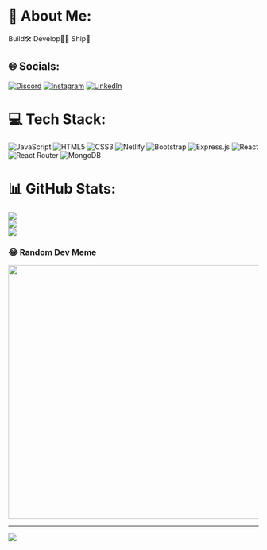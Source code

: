 # 💫 About Me:
Build🛠️ Develop🧑‍💻 Ship🚢


## 🌐 Socials:
[![Discord](https://img.shields.io/badge/Discord-%237289DA.svg?logo=discord&logoColor=white)](https://discord.gg/ZFajkvuzXb) [![Instagram](https://img.shields.io/badge/Instagram-%23E4405F.svg?logo=Instagram&logoColor=white)](https://instagram.com/ro_sh__an) [![LinkedIn](https://img.shields.io/badge/LinkedIn-%230077B5.svg?logo=linkedin&logoColor=white)](https://linkedin.com/in/roshan-k-468288231) 

# 💻 Tech Stack:
![JavaScript](https://img.shields.io/badge/javascript-%23323330.svg?style=for-the-badge&logo=javascript&logoColor=%23F7DF1E) ![HTML5](https://img.shields.io/badge/html5-%23E34F26.svg?style=for-the-badge&logo=html5&logoColor=white) ![CSS3](https://img.shields.io/badge/css3-%231572B6.svg?style=for-the-badge&logo=css3&logoColor=white) ![Netlify](https://img.shields.io/badge/netlify-%23000000.svg?style=for-the-badge&logo=netlify&logoColor=#00C7B7) ![Bootstrap](https://img.shields.io/badge/bootstrap-%23563D7C.svg?style=for-the-badge&logo=bootstrap&logoColor=white) ![Express.js](https://img.shields.io/badge/express.js-%23404d59.svg?style=for-the-badge&logo=express&logoColor=%2361DAFB) ![React](https://img.shields.io/badge/react-%2320232a.svg?style=for-the-badge&logo=react&logoColor=%2361DAFB) ![React Router](https://img.shields.io/badge/React_Router-CA4245?style=for-the-badge&logo=react-router&logoColor=white) ![MongoDB](https://img.shields.io/badge/MongoDB-%234ea94b.svg?style=for-the-badge&logo=mongodb&logoColor=white)
# 📊 GitHub Stats:
![](https://github-readme-stats.vercel.app/api?username=Roshan0310&theme=merko&hide_border=false&include_all_commits=false&count_private=false)<br/>
![](https://github-readme-streak-stats.herokuapp.com/?user=Roshan0310&theme=merko&hide_border=false)<br/>
![](https://github-readme-stats.vercel.app/api/top-langs/?username=Roshan0310&theme=merko&hide_border=false&include_all_commits=false&count_private=false&layout=compact)

### 😂 Random Dev Meme
<img src="https://random-memer.herokuapp.com/" width="512px"/>

---
[![](https://visitcount.itsvg.in/api?id=Roshan0310&icon=0&color=0)](https://visitcount.itsvg.in)

<!-- Proudly created with GPRM ( https://gprm.itsvg.in ) -->
